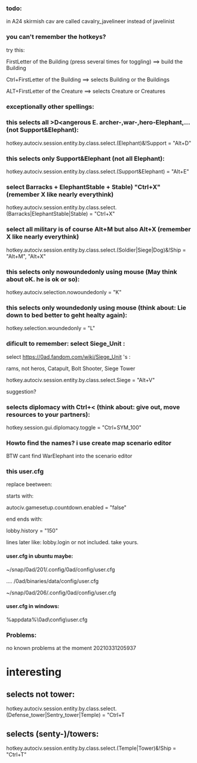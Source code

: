### todo:

in A24 skirmish cav are called cavalry_javelineer instead of javelinist  

### you can't remember the hotkeys?
try this:

FirstLetter of the Building (press several times for toggling)
 ==> build the Building

Ctrl+FirstLetter of the Building
 ==> selects Building or the Buildings

ALT+FirstLetter of the Creature
 ==> selects Creature or Creatures

### exceptionally other spellings:

### this selects all >D<angerous E. archer-,war-,hero-Elephant,... (not Support&Elephant):
hotkey.autociv.session.entity.by.class.select.(Elephant)&!Support = "Alt+D"

### this selects only Support&Elephant (not all Elephant):
hotkey.autociv.session.entity.by.class.select.(Support&Elephant) = "Alt+E"

### select Barracks + ElephantStable + Stable) "Ctrl+X" (remember X like nearly everythink)
hotkey.autociv.session.entity.by.class.select.(Barracks|ElephantStable|Stable) = "Ctrl+X"

### select all military is of course Alt+M but also Alt+X (remember X like nearly everythink)
hotkey.autociv.session.entity.by.class.select.(Soldier|Siege|Dog)&!Ship = "Alt+M", "Alt+X"

### this selects only nowoundedonly using mouse (May think about oK. he is ok or so):
hotkey.autociv.selection.nowoundedonly = "K"

### this selects only woundedonly using mouse (think about: Lie down to bed better to geht healty again):
hotkey.selection.woundedonly = "L"

### dificult to remember: select Siege_Unit :

select https://0ad.fandom.com/wiki/Siege_Unit 's :

rams, not heros, Catapult, Bolt Shooter, Siege Tower

hotkey.autociv.session.entity.by.class.select.Siege = "Alt+V"

suggestion?

### selects diplomacy with Ctrl+< (think about: give out, move resources to your partners):

hotkey.session.gui.diplomacy.toggle = "Ctrl+SYM_100"


### Howto find the names? i use create map scenario editor

BTW cant find WarElephant into the scenario editor



### this user.cfg

replace beetween:

starts with:

 autociv.gamesetup.countdown.enabled = "false"

end ends with:

lobby.history = "150"

lines later like: lobby.login
or not included. take yours.


#### user.cfg in ubuntu maybe:

~/snap/0ad/201/.config/0ad/config/user.cfg

.... /0ad/binaries/data/config/user.cfg

~/snap/0ad/206/.config/0ad/config/user.cfg

#### user.cfg in windows:

%appdata%\0ad\config\user.cfg

### Problems:

no known problems at the moment 20210331205937

# interesting

## selects not tower:
hotkey.autociv.session.entity.by.class.select.(Defense_tower|Sentry_tower|Temple) = "Ctrl+T
## selects (senty-)/towers:
hotkey.autociv.session.entity.by.class.select.(Temple|Tower)&!Ship = "Ctrl+T"


